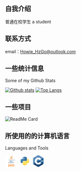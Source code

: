 ## 自我介绍

普通在校学生
a student

## 联系方式

email：Howie_HzGo@outlook.com

## 一些统计信息
Some of my Github Stats

[![Github stats](https://github-readme-stats.vercel.app/api?username=HowieHz&show_icons=true&include_all_commits=true)](https://github.com/HowieHz/github-readme-stats)
[![Top Langs](https://github-readme-stats.vercel.app/api/top-langs/?username=HowieHz&layout=compact)](https://github.com/HowieHz/github-readme-stats)

## 一些项目

![ReadMe Card](https://github-readme-stats.vercel.app/api/pin/?username=HowieHz&repo=hpyculator)

## 所使用的的计算机语言
Languages and Tools

<code><img height="40" src="https://raw.githubusercontent.com/github/explore/80688e429a7d4ef2fca1e82350fe8e3517d3494d/topics/java/java.png" alt="java"></code>
<code><img height="40" src="https://raw.githubusercontent.com/github/explore/80688e429a7d4ef2fca1e82350fe8e3517d3494d/topics/python/python.png" alt="python"></code>
<code><img height="40" src="https://raw.githubusercontent.com/github/explore/80688e429a7d4ef2fca1e82350fe8e3517d3494d/topics/cpp/cpp.png" alt="cpp"></code>
